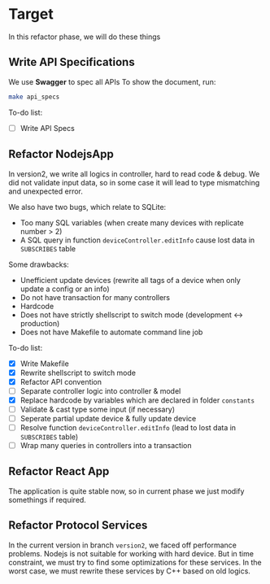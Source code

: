 # Target

In this refactor phase, we will do these things

## Write API Specifications

We use **Swagger** to spec all APIs
To show the document, run:

```bash
make api_specs
```

To-do list:

- [ ] Write API Specs

## Refactor NodejsApp

In version2, we write all logics in controller, hard to read code & debug. We did not validate input data, so in some case it will lead to type mismatching and unexpected error.

We also have two bugs, which relate to SQLite:

- Too many SQL variables (when create many devices with replicate number > 2)
- A SQL query in function `deviceController.editInfo` cause lost data in `SUBSCRIBES` table

Some drawbacks:

- Unefficient update devices (rewrite all tags of a device when only update a config or an info)
- Do not have transaction for many controllers
- Hardcode
- Does not have strictly shellscript to switch mode (development <-> production)
- Does not have Makefile to automate command line job

To-do list:

- [x] Write Makefile
- [x] Rewrite shellscript to switch mode
- [x] Refactor API convention
- [ ] Separate controller logic into controller & model
- [x] Replace hardcode by variables which are declared in folder `constants`
- [ ] Validate & cast type some input (if necessary)
- [ ] Seperate partial update device & fully update device
- [ ] Resolve function `deviceController.editInfo` (lead to lost data in `SUBSCRIBES` table)
- [ ] Wrap many queries in controllers into a transaction

## Refactor React App

The application is quite stable now, so in current phase we just modify somethings if required.

## Refactor Protocol Services

In the current version in branch `version2`, we faced off performance problems. Nodejs is not suitable for working with hard device. But in time constraint, we must try to find some optimizations for these services. In the worst case, we must rewrite these services by C++ based on old logics.
